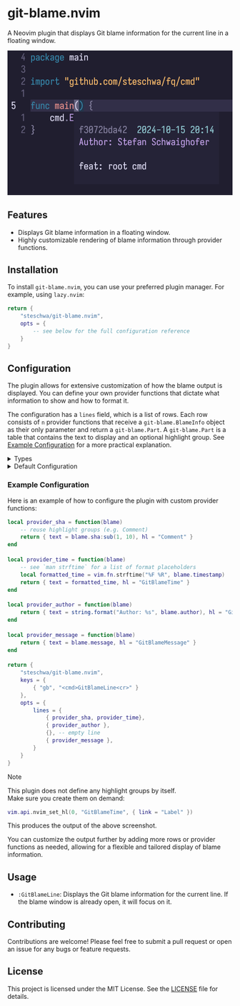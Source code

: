 # git-blame.nvim

A Neovim plugin that displays Git blame information for the current line in a floating window.

![Git blame in a floating window in Neovim](./assets/preview.png)

## Features

- Displays Git blame information in a floating window.
- Highly customizable rendering of blame information through provider functions.

## Installation

To install `git-blame.nvim`, you can use your preferred plugin manager. For example, using `lazy.nvim`:

```lua
return {
    "steschwa/git-blame.nvim",
    opts = {
        -- see below for the full configuration reference
    }
}
```

## Configuration

The plugin allows for extensive customization of how the blame output is displayed.
You can define your own provider functions that dictate what information to show and how to format it.

The configuration has a `lines` field, which is a list of rows.
Each row consists of `n` provider functions that receive a `git-blame.BlameInfo` object as their only parameter and return a `git-blame.Part`.
A `git-blame.Part` is a table that contains the text to display and an optional highlight group.
See [Example Configuration](#example-configuration) for a more practical explanation.

<details>
<summary>Types</summary>

```lua
---@class git-blame.BlameInfo
---@field sha string
---@field author string
---@field author_email string
---@field timestamp integer -- unix timestamp in seconds
---@field message string

---@class git-blame.Part
---@field text string
---@field hl string?

---@alias git-blame.Provider fun(blame: git-blame.BlameInfo): git-blame.Part
```

</details>

<details>
<summary>Default Configuration</summary>

These values are used by default if not overridden by you.

```lua
{
    lines = {},
    window = {
        -- used for `vim.api.nvim_open_win()`
        border = "single"
    }
}
```

</details>

### Example Configuration

Here is an example of how to configure the plugin with custom provider functions:

```lua
local provider_sha = function(blame)
    -- reuse highlight groups (e.g. Comment)
    return { text = blame.sha:sub(1, 10), hl = "Comment" }
end

local provider_time = function(blame)
    -- see `man strftime` for a list of format placeholders
    local formatted_time = vim.fn.strftime("%F %R", blame.timestamp)
    return { text = formatted_time, hl = "GitBlameTime" }
end

local provider_author = function(blame)
    return { text = string.format("Author: %s", blame.author), hl = "GitBlameAuthor" }
end

local provider_message = function(blame)
    return { text = blame.message, hl = "GitBlameMessage" }
end

return {
    "steschwa/git-blame.nvim",
    keys = {
        { "gb", "<cmd>GitBlameLine<cr>" }
    },
    opts = {
        lines = {
            { provider_sha, provider_time},
            { provider_author },
            {}, -- empty line
            { provider_message },
        }
    }
}
```

> [!NOTE]  
> This plugin does not define any highlight groups by itself.  
> Make sure you create them on demand:
>
> ```lua
> vim.api.nvim_set_hl(0, "GitBlameTime", { link = "Label" })
> ```

This produces the output of the above screenshot.

You can customize the output further by adding more rows or provider functions as needed, allowing for a flexible and tailored display of blame information.

## Usage

- `:GitBlameLine`: Displays the Git blame information for the current line. If the blame window is already open, it will focus on it.

## Contributing

Contributions are welcome! Please feel free to submit a pull request or open an issue for any bugs or feature requests.

## License

This project is licensed under the MIT License. See the [LICENSE](LICENSE) file for details.
